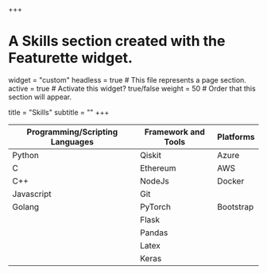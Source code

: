 +++
# A Skills section created with the Featurette widget.
widget = "custom"
headless = true  # This file represents a page section.
active = true  # Activate this widget? true/false
weight = 50  # Order that this section will appear.

title = "Skills"
subtitle = ""
+++

| Programming/Scripting Languages   | Framework and Tools  | Platforms  |
|---|---|---|
| Python  | Qiskit  | Azure  |
| C  | Ethereum  | AWS  |
| C++  | NodeJs  | Docker  |
| Javascript  | Git  |  |
| Golang | PyTorch  | Bootstrap  |
|   | Flask  |  |
|   | Pandas  |  |
|   | Latex  |  |
|   | Keras  |  |
